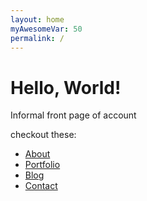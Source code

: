 ```yaml
---
layout: home
myAwesomeVar: 50
permalink: /
---
```

# Hello, World!
<p>Informal front page of account</p>

checkout these:  
- [About](/about/)
- [Portfolio](/portfolio/)
- [Blog](/blog/)
- [Contact](/contact/)
